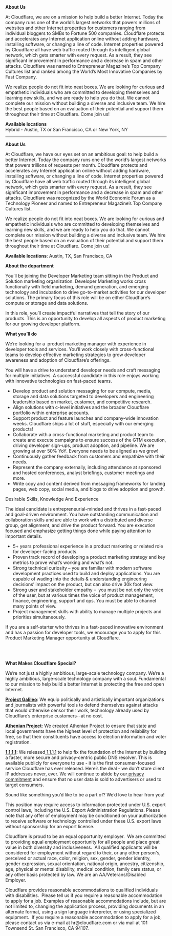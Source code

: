 <div class="content-intro">
	<div><strong>About Us</strong></div>
	<div>
		<p>At Cloudflare, we are on a mission to help build a better Internet. Today the company runs one of the world’s largest networks that powers millions of websites and other Internet properties for customers ranging from individual bloggers to SMBs to Fortune 500 companies. Cloudflare protects and accelerates any Internet application online without adding hardware, installing software, or changing a line of code. Internet properties powered by Cloudflare all have web traffic routed through its intelligent global network, which gets smarter with every request. As a result, they see significant improvement in performance and a decrease in spam and other attacks. Cloudflare was named to Entrepreneur Magazine’s Top Company Cultures list and ranked among the World’s Most Innovative Companies by Fast Company.&nbsp;</p>
		<p><span style="font-weight: 400;">We realize people do not fit into neat boxes. We are looking for curious and empathetic individuals who are committed to developing themselves and learning new skills, and we are ready to help you do that. We cannot complete our mission without building a diverse and inclusive team. We hire the best people based on an evaluation of their potential and support them throughout their time at Cloudflare. Come join us!&nbsp;</span></p>
	</div>
</div>
<p><strong>Available locations<br></strong>Hybrid - Austin, TX or San Francisco, CA or New York, NY</p>
<hr>
<p><strong>About Us</strong></p>
<p>At Cloudflare, we have our eyes set on an ambitious goal: to help build a better Internet. Today the company runs one of the world’s largest networks that powers trillions of requests per month. Cloudflare protects and accelerates any Internet application online without adding hardware, installing software, or changing a line of code. Internet properties powered by Cloudflare have all web traffic routed through its intelligent global network, which gets smarter with every request. As a result, they see significant improvement in performance and a decrease in spam and other attacks. Cloudflare was recognized by the World Economic Forum as a Technology Pioneer and named to Entrepreneur Magazine’s Top Company Cultures list.</p>
<p>We realize people do not fit into neat boxes. We are looking for curious and empathetic individuals who are committed to developing themselves and learning new skills, and we are ready to help you do that. We cannot complete our mission without building a diverse and inclusive team. We hire the best people based on an evaluation of their potential and support them throughout their time at Cloudflare. Come join us!</p>
<p><strong>Available locations</strong>: Austin, TX, San Francisco, CA</p>
<p><strong>About the department</strong></p>
<p>You’ll be joining the Developer Marketing team sitting in the Product and Solution marketing organization. Developer Marketing works cross functionally with field marketing, demand generation, and emerging technology and incubation to drive go-to-market activities for our developer solutions. The primary focus of this role will be on either Cloudflare’s compute or storage and data solutions.&nbsp;</p>
<p>In this role, you’ll create impactful narratives that tell the story of our products. This is an opportunity to develop all aspects of product marketing for our growing developer platform.&nbsp;</p>
<p><strong>What you’ll do</strong></p>
<p>We’re looking for a&nbsp; product marketing manager with experience in developer tools and services. You’ll work closely with cross-functional teams to develop effective marketing strategies to grow developer awareness and adoption of Cloudflare’s offerings.&nbsp;</p>
<p>You will have a drive to understand developer needs and craft messaging for multiple initiatives. A successful candidate in this role enjoys working with innovative technologies on fast-paced teams.&nbsp;</p>
<ul>
	<li>Develop product and solution messaging for our compute, media, storage and data solutions targeted to developers and engineering leadership based on market, customer, and competitive research.</li>
	<li>Align solutions with c-level initiatives and the broader Cloudflare portfolio within enterprise accounts.</li>
	<li>Support product and feature launches and company-wide innovation weeks. Cloudflare ships a lot of stuff, especially with our emerging products!</li>
	<li>Collaborate with a cross-functional marketing and product team to create and execute campaigns to ensure success of the GTM execution, driving developer sign-ups, product adoption, and pipeline. We are growing at over 50% YoY. Everyone needs to be aligned as we grow!</li>
	<li>Continuously gather feedback from customers and empathize with their needs.</li>
	<li>Represent the company externally, including attendance at sponsored and hosted conferences, analyst briefings, customer meetings and more.</li>
	<li>Write copy and content derived from messaging frameworks for landing pages, web copy, social media, and blogs to drive adoption and growth.&nbsp;</li>
</ul>
<p>Desirable Skills, Knowledge And Experience</p>
<p>The ideal candidate is entrepreneurial-minded and thrives in a fast-paced and goal-driven environment. You have outstanding communication and collaboration skills and are able to work with a distributed and diverse group, get alignment, and drive the product forward. You are execution focused and emphasize getting things done while paying attention to important details.&nbsp;</p>
<ul>
	<li>5+ years professional experience in a product marketing or related role for developer-facing products.&nbsp;</li>
	<li>Proven track record of developing a product marketing strategy and key metrics to prove what’s working and what’s not.</li>
	<li>Strong technical curiosity – you are familiar with modern software development practices used to build and deploy applications. You are capable of wading into the details &amp; understanding engineering decisions’ impact on the product, but can also drive 30k foot view.</li>
	<li>Strong user and stakeholder empathy –&nbsp; you must be not only the voice of the user, but at various times the voice of product management, finance, engineering, support and ops. You must be able to channel many points of view.</li>
	<li>Project management skills with ability to manage multiple projects and priorities simultaneously.&nbsp;</li>
</ul>
<p>If you are a self-starter who thrives in a fast-paced innovative environment and has a passion for developer tools, we encourage you to apply for this Product Marketing Manager opportunity at Cloudflare.&nbsp;</p>
<p><br><br></p>
<div class="content-conclusion">
	<p><strong>What Makes Cloudflare Special?</strong></p>
	<p><span style="font-weight: 400;">We’re not just a highly ambitious, large-scale technology company. We’re a highly ambitious, large-scale technology company with a soul. Fundamental to our mission to help build a better Internet is protecting the free and open Internet.</span></p>
	<p><a href="https://blog.cloudflare.com/protecting-free-expression-online/"><strong>Project Galileo</strong></a><span style="font-weight: 400;">: We equip politically and artistically important organizations and journalists with powerful tools to defend themselves against attacks that would otherwise censor their work, technology already used by Cloudflare’s enterprise customers--at no cost.</span></p>
	<p><strong><a href="https://www.cloudflare.com/athenian/">Athenian Project</a></strong><span style="font-weight: 400;">: We created Athenian Project to ensure that state and local governments have the highest level of protection and reliability for free, so that their constituents have access to election information and voter registration.</span></p>
	<p><a href="https://1.1.1.1/"><strong>1.1.1.1</strong></a><span style="font-weight: 400;">: We released</span><a href="https://1.1.1.1/"> <span style="font-weight: 400;">1.1.1.1</span></a><span style="font-weight: 400;"> to help fix the foundation of the Internet by building a faster, more secure and privacy-centric public DNS resolver. This is available publicly for everyone to use - it is the first consumer-focused service Cloudflare has ever released. Here’s the deal - we don’t store client IP addresses never, ever. We will continue to abide by our</span><a href="https://developers.cloudflare.com/1.1.1.1/privacy/public-dns-resolver"> privacy commitment</a><span style="font-weight: 400;"> and ensure that no user data is sold to advertisers or used to target consumers.</span></p>
	<p><span style="font-weight: 400;">Sound like something you’d like to be a part of? We’d love to hear from you!</span></p>
	<p><span style="font-weight: 400;">This position may require access to information protected under U.S. export control laws, including the U.S. Export Administration Regulations. Please note that any offer of employment may be conditioned on your authorization to receive software or technology controlled under these U.S. export laws without sponsorship for an export license.</span></p>
	<p><span style="font-weight: 400;">Cloudflare is proud to be an equal opportunity employer. &nbsp;We are committed to providing equal employment opportunity for all people and place great value in both diversity and inclusiveness. &nbsp;All qualified applicants will be considered for employment without regard to their, or any other person's, perceived or actual</span> <span style="font-weight: 400;">race, color, religion, sex, gender, gender identity, gender expression, sexual orientation, national origin, ancestry, citizenship, age, physical or mental disability, medical condition, family care status, or any other basis protected by law. </span><span style="font-weight: 400;">We are an AA/Veterans/Disabled Employer.</span></p>
	<p><span style="font-weight: 400;">Cloudflare provides reasonable accommodations to qualified individuals with disabilities. &nbsp;Please tell us if you require a reasonable accommodation to apply for a job. Examples of reasonable accommodations include, but are not limited to, changing the application process, providing documents in an alternate format, using a sign language interpreter, or using specialized equipment. &nbsp;If you require a reasonable accommodation to apply for a job, please contact us via e-mail at </span><span style="font-weight: 400;">hr@cloudflare.com</span><span style="font-weight: 400;"> or via mail at 101 Townsend St. San Francisco, CA 94107.</span></p>
</div>
